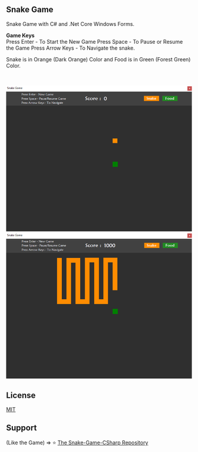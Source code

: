 ## Snake Game
Snake Game with C# and .Net Core Windows Forms.

**Game Keys**<br />
Press Enter - To Start the New Game
Press Space - To Pause or Resume the Game
Press Arrow Keys - To Navigate the snake.

Snake is in Orange (Dark Orange) Color and Food is in Green (Forest Green) Color.

<br />

![Snake Game ScreenShot 1](https://raw.githubusercontent.com/nayanbunny/Snake-Game-CSharp/main/src/Images/snake-game-1.png)
![Snake Game ScreenShot 2](https://raw.githubusercontent.com/nayanbunny/Snake-Game-CSharp/main/src/Images/snake-game-2.png)
<br />

## License
[MIT](https://github.com/nayanbunny/Snake-Game-CSharp/blob/main/LICENSE)

## Support
(Like the Game) => :star: [The Snake-Game-CSharp Repository](https://github.com/nayanbunny/Snake-Game-CSharp)